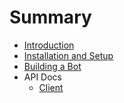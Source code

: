 # Summary

* [Introduction](README.md)
* [Installation and Setup](INSTALLATION.md)
* [Building a Bot](BUILDING_A_BOT.md)
* API Docs
  * [Client](api/disco_client.md)

